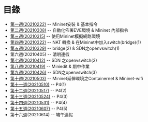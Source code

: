 # 目錄
* [第一週(20210222)](./20210222_上課筆記.md) -- Mininet安裝 & 基本指令
* [第二週(20210308)](./20210308_上課筆記.md) -- 自動化佈署EVE環境 & Mininet 內部指令
* [第三週(20210315)](./20210315_上課筆記.md) -- 使用Mininet模擬網路環境
* [第四週(20210322)](./20210322_上課筆記.md) -- NAT 轉換 & 在Mininet中加入switch(bridge)(1)
* [第五週(20210329)](./20210329_上課筆記.md) -- bridge(2) & SDN之openvswitch(1)
* 第六週(20210405) -- 清明連假
* [第七週(20210412)](./20210412_上課筆記.md) -- SDN 之openvswitch(2)
* [第八週(20210419)](./20210419_上課筆記.md) -- Miniedit & 期中作業
* [第九週(20210426)](./20210426_上課筆記.md) -- SDN之openvswitch(3)
* [第十週(20210503)](./20210503_上課筆記.md) -- Mininet延伸環境之Containernet & Mininet-wifi
* [第十一週(20210510)](./20210510_上課筆記.md) -- P4(1)
* [第十二週(20210517)](./20210517_上課筆記.md) -- P4(2)
* [第十三週(20210524)](./20210524_上課筆記.md) -- P4(3)
* [第十四週(20210531)](./20210531_上課筆記.md) -- P4(4)
* [第十五週(20210607)](./20210607_上課筆記.md) -- P4(5)
* 第十六週(20210614) -- 端午連假
